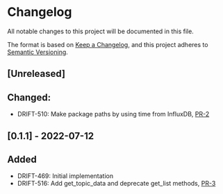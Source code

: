 # Changelog

All notable changes to this project will be documented in this file.

The format is based on [Keep a Changelog](https://keepachangelog.com/en/1.0.0/),
and this project adheres to [Semantic Versioning](https://semver.org/spec/v2.0.0.html).

## [Unreleased]


## Changed:

- DRIFT-510: Make package paths by using time from InfluxDB, [PR-2](https://github.com/panda-official/DriftPythonClient/pull/2)

## [0.1.1] - 2022-07-12

## Added

- DRIFT-469: Initial implementation
- DRIFT-516: Add get_topic_data and deprecate get_list methods, [PR-3](https://github.com/panda-official/DriftPythonClient/pull/3)
